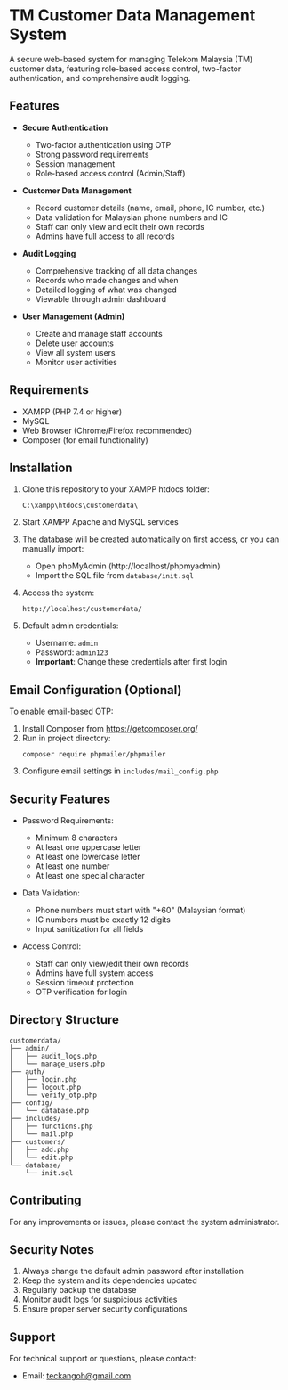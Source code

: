 # TM Customer Data Management System

A secure web-based system for managing Telekom Malaysia (TM) customer data, featuring role-based access control, two-factor authentication, and comprehensive audit logging.

## Features

- **Secure Authentication**
  - Two-factor authentication using OTP
  - Strong password requirements
  - Session management
  - Role-based access control (Admin/Staff)

- **Customer Data Management**
  - Record customer details (name, email, phone, IC number, etc.)
  - Data validation for Malaysian phone numbers and IC
  - Staff can only view and edit their own records
  - Admins have full access to all records

- **Audit Logging**
  - Comprehensive tracking of all data changes
  - Records who made changes and when
  - Detailed logging of what was changed
  - Viewable through admin dashboard

- **User Management (Admin)**
  - Create and manage staff accounts
  - Delete user accounts
  - View all system users
  - Monitor user activities

## Requirements

- XAMPP (PHP 7.4 or higher)
- MySQL
- Web Browser (Chrome/Firefox recommended)
- Composer (for email functionality)

## Installation

1. Clone this repository to your XAMPP htdocs folder:
   ```
   C:\xampp\htdocs\customerdata\
   ```

2. Start XAMPP Apache and MySQL services

3. The database will be created automatically on first access, or you can manually import:
   - Open phpMyAdmin (http://localhost/phpmyadmin)
   - Import the SQL file from `database/init.sql`

4. Access the system:
   ```
   http://localhost/customerdata/
   ```

5. Default admin credentials:
   - Username: `admin`
   - Password: `admin123`
   - **Important**: Change these credentials after first login

## Email Configuration (Optional)

To enable email-based OTP:

1. Install Composer from https://getcomposer.org/
2. Run in project directory:
   ```
   composer require phpmailer/phpmailer
   ```
3. Configure email settings in `includes/mail_config.php`

## Security Features

- Password Requirements:
  - Minimum 8 characters
  - At least one uppercase letter
  - At least one lowercase letter
  - At least one number
  - At least one special character

- Data Validation:
  - Phone numbers must start with "+60" (Malaysian format)
  - IC numbers must be exactly 12 digits
  - Input sanitization for all fields

- Access Control:
  - Staff can only view/edit their own records
  - Admins have full system access
  - Session timeout protection
  - OTP verification for login

## Directory Structure

```
customerdata/
├── admin/
│   ├── audit_logs.php
│   └── manage_users.php
├── auth/
│   ├── login.php
│   ├── logout.php
│   └── verify_otp.php
├── config/
│   └── database.php
├── includes/
│   ├── functions.php
│   └── mail.php
├── customers/
│   ├── add.php
│   └── edit.php
└── database/
    └── init.sql
```

## Contributing

For any improvements or issues, please contact the system administrator.

## Security Notes

1. Always change the default admin password after installation
2. Keep the system and its dependencies updated
3. Regularly backup the database
4. Monitor audit logs for suspicious activities
5. Ensure proper server security configurations

## Support

For technical support or questions, please contact:
- Email: teckangoh@gmail.com